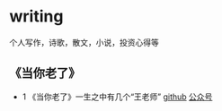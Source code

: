 # writing
个人写作，诗歌，散文，小说，投资心得等
## 《当你老了》
* 1 《当你老了》一生之中有几个“王老师” [github](/whenyouareold/《当你老了》一生之中有几个“王老师”.md) [公众号](https://mp.weixin.qq.com/s/4k_yXxArhfFt5Bx9iauJDA)

